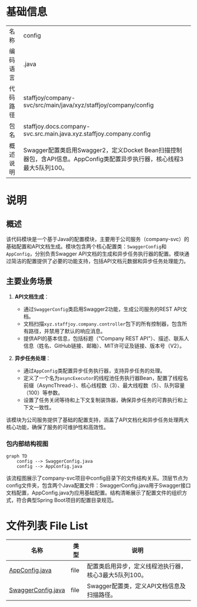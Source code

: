 # 基础信息

|      |      |
|------|------|
| 名称 | config |
| 编码语言 | .java |
| 代码路径 | staffjoy/company-svc/src/main/java/xyz/staffjoy/company/config |
| 包名 | staffjoy.docs.company-svc.src.main.java.xyz.staffjoy.company.config |
| 概述说明 | Swagger配置类启用Swagger2，定义Docket Bean扫描控制器包，含API信息。AppConfig类配置异步执行器，核心线程3最大5队列100。 |

# 说明

## 概述

该代码模块是一个基于Java的配置模块，主要用于公司服务（company-svc）的基础配置和API文档生成。模块包含两个核心配置类：`SwaggerConfig`和`AppConfig`，分别负责Swagger API文档的生成和异步任务执行器的配置。模块通过简洁的配置提供了必要的功能支持，包括API文档元数据和异步任务处理能力。

## 主要业务场景

1. **API文档生成**：
   - 通过`SwaggerConfig`类启用Swagger2功能，生成公司服务的REST API文档。
   - 文档扫描`xyz.staffjoy.company.controller`包下的所有控制器，包含所有路径，并禁用了默认的响应消息。
   - 提供API的基本信息，包括标题（"Company REST API"）、描述、联系人信息（姓名、GitHub链接、邮箱）、MIT许可证及链接、版本号（V2）。

2. **异步任务处理**：
   - 通过`AppConfig`类配置异步任务执行器，支持异步任务的处理。
   - 定义了一个名为`asyncExecutor`的线程池任务执行器Bean，配置了线程名前缀（AsyncThread-）、核心线程数（3）、最大线程数（5）、队列容量（100）等参数。
   - 设置了任务关闭等待和上下文复制装饰器，确保异步任务的可靠执行和上下文一致性。

该模块为公司服务提供了基础的配置支持，涵盖了API文档化和异步任务处理两大核心功能，确保了服务的可维护性和高效性。


### 包内部结构视图

```mermaid
graph TD
    config --> SwaggerConfig.java
    config --> AppConfig.java
```

该流程图展示了company-svc项目中config目录下的文件结构关系。顶层节点为config文件夹，包含两个Java配置文件：SwaggerConfig.java用于Swagger接口文档配置，AppConfig.java为应用基础配置。结构清晰展示了配置文件的组织方式，符合典型Spring Boot项目的配置目录规范。

# 文件列表 File List

| 名称   | 类型  | 说明 |
|-------|------|-------------|
| [AppConfig.java](AppConfig.md) | file | 配置类启用异步，定义线程池执行器，核心3最大5队列100。 |
| [SwaggerConfig.java](SwaggerConfig.md) | file | Swagger配置类，定义API文档信息及扫描路径。 |


